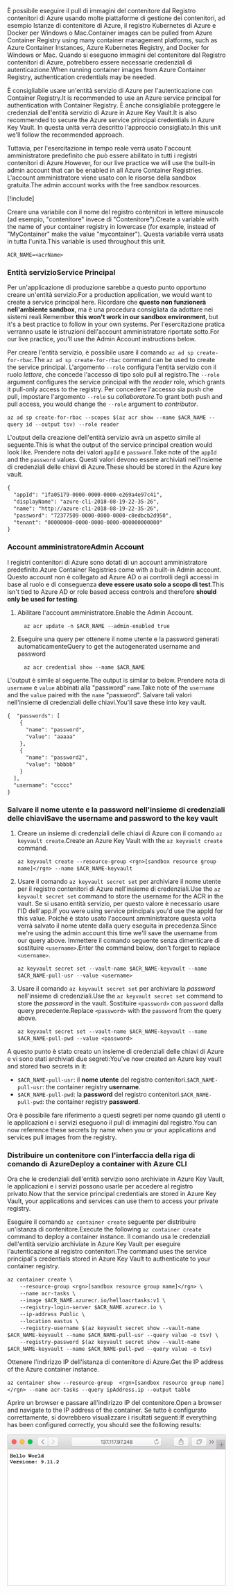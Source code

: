 <span data-ttu-id="f467a-101">È possibile eseguire il pull di immagini del contenitore dal Registro contenitori di Azure usando molte piattaforme di gestione dei contenitori, ad esempio Istanze di contenitore di Azure, il registro Kubernetes di Azure e Docker per Windows o Mac.</span><span class="sxs-lookup"><span data-stu-id="f467a-101">Container images can be pulled from Azure Container Registry using many container management platforms, such as Azure Container Instances, Azure Kubernetes Registry, and Docker for Windows or Mac.</span></span> <span data-ttu-id="f467a-102">Quando si eseguono immagini del contenitore dal Registro contenitori di Azure, potrebbero essere necessarie credenziali di autenticazione.</span><span class="sxs-lookup"><span data-stu-id="f467a-102">When running container images from Azure Container Registry, authentication credentials may be needed.</span></span> 

<span data-ttu-id="f467a-103">È consigliabile usare un'entità servizio di Azure per l'autenticazione con Container Registry.</span><span class="sxs-lookup"><span data-stu-id="f467a-103">It is recommended to use an Azure service principal for authentication with Container Registry.</span></span> <span data-ttu-id="f467a-104">È anche consigliabile proteggere le credenziali dell'entità servizio di Azure in Azure Key Vault.</span><span class="sxs-lookup"><span data-stu-id="f467a-104">It is also recommended to secure the Azure service principal credentials in Azure Key Vault.</span></span> <span data-ttu-id="f467a-105">In questa unità verrà descritto l'approccio consigliato.</span><span class="sxs-lookup"><span data-stu-id="f467a-105">In this unit we'll follow the recommended approach.</span></span>

<span data-ttu-id="f467a-106">Tuttavia, per l'esercitazione in tempo reale verrà usato l'account amministratore predefinito che può essere abilitato in tutti i registri contenitori di Azure.</span><span class="sxs-lookup"><span data-stu-id="f467a-106">However, for our live practice we will use the built-in admin account that can be enabled in all Azure Container Registries.</span></span> <span data-ttu-id="f467a-107">L'account amministratore viene usato con le risorse della sandbox gratuita.</span><span class="sxs-lookup"><span data-stu-id="f467a-107">The admin account works with the free sandbox resources.</span></span>

<!-- Activate the sandbox -->
[!include[](../../../includes/azure-sandbox-activate.md)]

<span data-ttu-id="f467a-108">Creare una variabile con il nome del registro contenitori in lettere minuscole (ad esempio, "contenitore" invece di "Contenitore").</span><span class="sxs-lookup"><span data-stu-id="f467a-108">Create a variable with the name of your container registry in lowercase (for example, instead of "MyContainer" make the value "mycontainer").</span></span> <span data-ttu-id="f467a-109">Questa variabile verrà usata in tutta l'unità.</span><span class="sxs-lookup"><span data-stu-id="f467a-109">This variable is used throughout this unit.</span></span>

```azurecli
ACR_NAME=<acrName>
```

### <a name="service-principal"></a><span data-ttu-id="f467a-110">Entità servizio</span><span class="sxs-lookup"><span data-stu-id="f467a-110">Service Principal</span></span>

<span data-ttu-id="f467a-111">Per un'applicazione di produzione sarebbe a questo punto opportuno creare un'entità servizio.</span><span class="sxs-lookup"><span data-stu-id="f467a-111">For a production application, we would want to create a service principal here.</span></span> <span data-ttu-id="f467a-112">Ricordare che **questo non funzionerà nell'ambiente sandbox**, ma è una procedura consigliata da adottare nei sistemi reali.</span><span class="sxs-lookup"><span data-stu-id="f467a-112">Remember **this won't work in our sandbox environment**, but it's a best practice to follow in your own systems.</span></span> <span data-ttu-id="f467a-113">Per l'esercitazione pratica verranno usate le istruzioni dell'account amministratore riportate sotto.</span><span class="sxs-lookup"><span data-stu-id="f467a-113">For our live practice, you'll use the Admin Account instructions below.</span></span>

<span data-ttu-id="f467a-114">Per creare l'entità servizio, è possibile usare il comando `az ad sp create-for-rbac`.</span><span class="sxs-lookup"><span data-stu-id="f467a-114">The `az ad sp create-for-rbac` command can be used to create the service principal.</span></span> <span data-ttu-id="f467a-115">L'argomento `--role` configura l'entità servizio con il ruolo *lettore*, che concede l'accesso di tipo solo pull al registro.</span><span class="sxs-lookup"><span data-stu-id="f467a-115">The `--role` argument configures the service principal with the *reader* role, which grants it pull-only access to the registry.</span></span> <span data-ttu-id="f467a-116">Per concedere l'accesso sia push che pull, impostare l'argomento `--role` su *collaboratore*.</span><span class="sxs-lookup"><span data-stu-id="f467a-116">To grant both push and pull access, you would change the `--role` argument to *contributor*.</span></span>

```azurecli
az ad sp create-for-rbac --scopes $(az acr show --name $ACR_NAME --query id --output tsv) --role reader
```

<span data-ttu-id="f467a-117">L'output della creazione dell'entità servizio avrà un aspetto simile al seguente.</span><span class="sxs-lookup"><span data-stu-id="f467a-117">This is what the output of the service principal creation would look like.</span></span> <span data-ttu-id="f467a-118">Prendere nota dei valori `appId` e `password`.</span><span class="sxs-lookup"><span data-stu-id="f467a-118">Take note of the `appId` and the `password` values.</span></span> <span data-ttu-id="f467a-119">Questi valori devono essere archiviati nell'insieme di credenziali delle chiavi di Azure.</span><span class="sxs-lookup"><span data-stu-id="f467a-119">These should be stored in the Azure key vault.</span></span>

```output
{
  "appId": "1fa05179-0000-0000-0000-e269a4e97c41",
  "displayName": "azure-cli-2018-08-19-22-35-26",
  "name": "http://azure-cli-2018-08-19-22-35-26",
  "password": "72377509-0000-0000-0000-c8edbcb2d950",
  "tenant": "00000000-0000-0000-0000-000000000000"
}
```

### <a name="admin-account"></a><span data-ttu-id="f467a-120">Account amministratore</span><span class="sxs-lookup"><span data-stu-id="f467a-120">Admin Account</span></span>

<span data-ttu-id="f467a-121">I registri contenitori di Azure sono dotati di un account amministratore predefinito.</span><span class="sxs-lookup"><span data-stu-id="f467a-121">Azure Container Registries come with a built-in Admin account.</span></span> <span data-ttu-id="f467a-122">Questo account non è collegato ad Azure AD o ai controlli degli accessi in base al ruolo e di conseguenza **deve essere usato solo a scopo di test**.</span><span class="sxs-lookup"><span data-stu-id="f467a-122">This isn't tied to Azure AD or role based access controls and therefore **should only be used for testing**.</span></span> 

1. <span data-ttu-id="f467a-123">Abilitare l'account amministratore.</span><span class="sxs-lookup"><span data-stu-id="f467a-123">Enable the Admin Account.</span></span>
    ```azurecli
      az acr update -n $ACR_NAME --admin-enabled true
    ```

2. <span data-ttu-id="f467a-124">Eseguire una query per ottenere il nome utente e la password generati automaticamente</span><span class="sxs-lookup"><span data-stu-id="f467a-124">Query to get the autogenerated username and password</span></span>

    ```azurecli
      az acr credential show --name $ACR_NAME
    ```

<span data-ttu-id="f467a-125">L'output è simile al seguente.</span><span class="sxs-lookup"><span data-stu-id="f467a-125">The output is similar to below.</span></span> <span data-ttu-id="f467a-126">Prendere nota di `username` e `value` abbinati alla "password" `name`.</span><span class="sxs-lookup"><span data-stu-id="f467a-126">Take note of the `username` and the `value` paired with the `name` "password".</span></span> <span data-ttu-id="f467a-127">Salvare tali valori nell'insieme di credenziali delle chiavi.</span><span class="sxs-lookup"><span data-stu-id="f467a-127">You'll save these into key vault.</span></span>

```output
{  "passwords": [
    {
      "name": "password",
      "value": "aaaaa"
    },
    {
      "name": "password2",
      "value": "bbbbb"
    }
  ],
  "username": "ccccc"
}
```

### <a name="save-the-username-and-password-to-the-key-vault"></a><span data-ttu-id="f467a-128">Salvare il nome utente e la password nell'insieme di credenziali delle chiavi</span><span class="sxs-lookup"><span data-stu-id="f467a-128">Save the username and password to the key vault</span></span>

1. <span data-ttu-id="f467a-129">Creare un insieme di credenziali delle chiavi di Azure con il comando `az keyvault create`.</span><span class="sxs-lookup"><span data-stu-id="f467a-129">Create an Azure Key Vault with the `az keyvault create` command.</span></span>

    ```azurecli
    az keyvault create --resource-group <rgn>[sandbox resource group name]</rgn> --name $ACR_NAME-keyvault
    ```

1. <span data-ttu-id="f467a-130">Usare il comando `az keyvault secret set` per archiviare il nome utente per il registro contenitori di Azure nell'insieme di credenziali.</span><span class="sxs-lookup"><span data-stu-id="f467a-130">Use the `az keyvault secret set` command to store the username for the ACR in the vault.</span></span> <span data-ttu-id="f467a-131">Se si usano entità servizio, per questo valore è necessario usare l'ID dell'app.</span><span class="sxs-lookup"><span data-stu-id="f467a-131">If you were using service principals you'd use the appId for this value.</span></span> <span data-ttu-id="f467a-132">Poiché è stato usato l'account amministratore questa volta verrà salvato il nome utente dalla query eseguita in precedenza.</span><span class="sxs-lookup"><span data-stu-id="f467a-132">Since we're using the admin account this time we'll save the username from our query above.</span></span> <span data-ttu-id="f467a-133">Immettere il comando seguente senza dimenticare di sostituire `<username>`.</span><span class="sxs-lookup"><span data-stu-id="f467a-133">Enter the command below, don't forget to replace `<username>`.</span></span>

    ```azurecli
    az keyvault secret set --vault-name $ACR_NAME-keyvault --name $ACR_NAME-pull-usr --value <username>
    ```

1. <span data-ttu-id="f467a-134">Usare il comando `az keyvault secret set` per archiviare la *password* nell'insieme di credenziali.</span><span class="sxs-lookup"><span data-stu-id="f467a-134">Use the `az keyvault secret set` command to store the *password* in the vault.</span></span> <span data-ttu-id="f467a-135">Sostituire `<password>` con `password` dalla query precedente.</span><span class="sxs-lookup"><span data-stu-id="f467a-135">Replace `<password>` with the `password` from the query above.</span></span>

    ```azurecli
    az keyvault secret set --vault-name $ACR_NAME-keyvault --name $ACR_NAME-pull-pwd --value <password>
    ```

<span data-ttu-id="f467a-136">A questo punto è stato creato un insieme di credenziali delle chiavi di Azure e vi sono stati archiviati due segreti:</span><span class="sxs-lookup"><span data-stu-id="f467a-136">You've now created an Azure key vault and stored two secrets in it:</span></span>

* <span data-ttu-id="f467a-137">`$ACR_NAME-pull-usr`: il **nome utente** del registro contenitori.</span><span class="sxs-lookup"><span data-stu-id="f467a-137">`$ACR_NAME-pull-usr`: the container registry **username**.</span></span>
* <span data-ttu-id="f467a-138">`$ACR_NAME-pull-pwd`: la **password** del registro contenitori.</span><span class="sxs-lookup"><span data-stu-id="f467a-138">`$ACR_NAME-pull-pwd`: the container registry **password**.</span></span>

<span data-ttu-id="f467a-139">Ora è possibile fare riferimento a questi segreti per nome quando gli utenti o le applicazioni e i servizi eseguono il pull di immagini dal registro.</span><span class="sxs-lookup"><span data-stu-id="f467a-139">You can now reference these secrets by name when you or your applications and services pull images from the registry.</span></span>

### <a name="deploy-a-container-with-azure-cli"></a><span data-ttu-id="f467a-140">Distribuire un contenitore con l'interfaccia della riga di comando di Azure</span><span class="sxs-lookup"><span data-stu-id="f467a-140">Deploy a container with Azure CLI</span></span>

<span data-ttu-id="f467a-141">Ora che le credenziali dell'entità servizio sono archiviate in Azure Key Vault, le applicazioni e i servizi possono usarle per accedere al registro privato.</span><span class="sxs-lookup"><span data-stu-id="f467a-141">Now that the service principal credentials are stored in Azure Key Vault, your applications and services can use them to access your private registry.</span></span>

<span data-ttu-id="f467a-142">Eseguire il comando `az container create` seguente per distribuire un'istanza di contenitore.</span><span class="sxs-lookup"><span data-stu-id="f467a-142">Execute the following `az container create` command to deploy a container instance.</span></span> <span data-ttu-id="f467a-143">Il comando usa le credenziali dell'entità servizio archiviate in Azure Key Vault per eseguire l'autenticazione al registro contenitori.</span><span class="sxs-lookup"><span data-stu-id="f467a-143">The command uses the service principal's credentials stored in Azure Key Vault to authenticate to your container registry.</span></span>

```azurecli
az container create \
    --resource-group <rgn>[sandbox resource group name]</rgn> \
    --name acr-tasks \
    --image $ACR_NAME.azurecr.io/helloacrtasks:v1 \
    --registry-login-server $ACR_NAME.azurecr.io \
    --ip-address Public \
    --location eastus \
    --registry-username $(az keyvault secret show --vault-name $ACR_NAME-keyvault --name $ACR_NAME-pull-usr --query value -o tsv) \
    --registry-password $(az keyvault secret show --vault-name $ACR_NAME-keyvault --name $ACR_NAME-pull-pwd --query value -o tsv)
```

<span data-ttu-id="f467a-144">Ottenere l'indirizzo IP dell'istanza di contenitore di Azure.</span><span class="sxs-lookup"><span data-stu-id="f467a-144">Get the IP address of the Azure container instance.</span></span>

```azurecli
az container show --resource-group  <rgn>[sandbox resource group name]</rgn> --name acr-tasks --query ipAddress.ip --output table
```

<span data-ttu-id="f467a-145">Aprire un browser e passare all'indirizzo IP del contenitore.</span><span class="sxs-lookup"><span data-stu-id="f467a-145">Open a browser and navigate to the IP address of the container.</span></span> <span data-ttu-id="f467a-146">Se tutto è configurato correttamente, si dovrebbero visualizzare i risultati seguenti:</span><span class="sxs-lookup"><span data-stu-id="f467a-146">If everything has been configured correctly, you should see the following results:</span></span>

![Applicazione Web di esempio con il testo Hello World](../media/hello.png)

